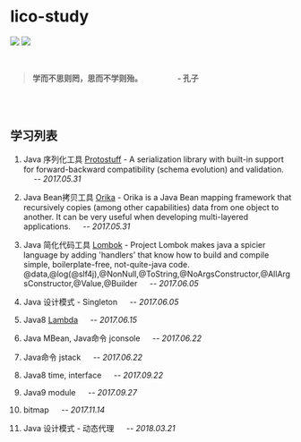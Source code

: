 # lico-study

![](https://img.shields.io/badge/study-10-blue.svg?style=flat) ![](https://img.shields.io/badge/last_study-bitmap-brightgreen.svg?style=flat)


<br>

> **学而不思则罔，思而不学则殆。  &emsp;&emsp;&emsp;&emsp; - 孔子**

<br>
<br>

## 学习列表

1. Java 序列化工具 [Protostuff](https://github.com/protostuff/protostuff) - A serialization library with built-in support for forward-backward compatibility (schema evolution) and validation. &emsp; *-- 2017.05.31*

2. Java Bean拷贝工具 [Orika](https://github.com/orika-mapper/orika) - Orika is a Java Bean mapping framework that recursively copies (among other capabilities) data from one object to another. It can be very useful when developing multi-layered applications. &emsp; *-- 2017.05.31*

3. Java 简化代码工具 [Lombok](https://github.com/rzwitserloot/lombok) - Project Lombok makes java a spicier language by adding 'handlers' that know how to build and compile simple, boilerplate-free, not-quite-java code. &emsp; @data,@log(@slf4j),@NonNull,@ToString,@NoArgsConstructor,@AllArgsConstructor,@Value,@Builder &emsp; *-- 2017.06.05*

4. Java 设计模式 - Singleton &emsp; *-- 2017.06.05*

5. Java8 [Lambda](http://docs.oracle.com/javase/tutorial/java/javaOO/lambdaexpressions.html) &emsp; *-- 2017.06.15*

6. Java MBean, Java命令 jconsole &emsp; *-- 2017.06.22*

7. Java命令 jstack &emsp; *-- 2017.06.22*

8. Java8 time, interface &emsp; *-- 2017.09.22*

9. Java9 module &emsp; *-- 2017.09.27*

10. bitmap &emsp; *-- 2017.11.14*

11. Java 设计模式 - 动态代理 &emsp; *-- 2018.03.21*